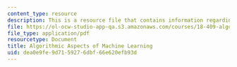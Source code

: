 ```yaml
---
content_type: resource
description: This is a resource file that contains information regarding chapter 2.
file: https://ol-ocw-studio-app-qa.s3.amazonaws.com/courses/18-409-algorithmic-aspects-of-machine-learning-spring-2015/dea0e9fe9d7159276dbf66e620efb93d_MIT18_409S15_chapp2.pdf
file_type: application/pdf
resourcetype: Document
title: Algorithmic Aspects of Machine Learning
uid: dea0e9fe-9d71-5927-6dbf-66e620efb93d
---
```

